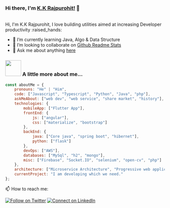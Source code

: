 ### Hi there, I'm [K.K Rajpurohit!](https://kkrajpurohit007.github.io) 👋 
<br />
Hi, I'm K.K Rajpurohit, I love building utilities aimed at increasing Developer productivity :raised_hands: 

- 🌱 I’m currently learning Java, Algo & Data Structure
- 👯 I’m looking to collaborate on [Github Readme Stats](https://github.com/kkrajpurohit007/github-readme-status)
- 💬 Ask me about anything [here](https://github.com/kkrajpurohit007/kkrajpurohit007/issues)


### <img src="https://media.giphy.com/media/VgCDAzcKvsR6OM0uWg/giphy.gif" width="50"> A little more about me...  

```javascript
const aboutMe = {
    pronouns: "He" | "Him",
    code: ["Javascript", "Typescript", "Python", "Java", "php"],
    askMeAbout: ["web dev", "web service", "share market", "history"],
    technologies: {
        mobileApp: ["Flutter App"],
        frontEnd: {
            js: ["angular"],
            css: ["materialize", "bootstrap"]
        },
        backEnd: {
            java: ["Core java", "spring boot", "hibernet"],
            python: ["flask"]
        },
        devOps: ["AWS"],
        databases: ["MySql", "h2", "mongo"],
        misc: ["Firebase", "Socket.IO", "selenium", "open-cv", "php"]
    },
    architecture: ["Microservice Architecture", "Progressive web applications", "Single page applications"],
    currentProject: "I am developing which we need."
};
```

📫 How to reach me:

[![Follow on Twitter](https://img.shields.io/badge/--twitter?label=Twitter&logo=Twitter&style=social)](https://twitter.com/kkrajpurohit007) [![Connect on LinkedIn](https://img.shields.io/badge/--linkedin?label=LinkedIn&logo=LinkedIn&style=social)](https://www.linkedin.com/in/kkrajpurohit/)
